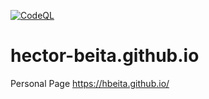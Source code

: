 [![CodeQL](https://github.com/hbeita/hbeita.github.io/actions/workflows/codeql-analysis.yml/badge.svg?branch=main)](https://github.com/hbeita/hbeita.github.io/actions/workflows/codeql-analysis.yml)


# hector-beita.github.io
Personal Page
https://hbeita.github.io/


